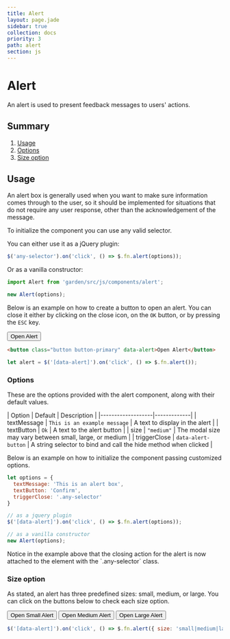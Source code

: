 ```yaml
---
title: Alert
layout: page.jade
sidebar: true
collection: docs
priority: 3
path: alert
section: js
---
```


# Alert
<p class="lead">
  An alert is used to present feedback messages to users' actions.
</p>

## Summary
1. [Usage](#usage)
2. [Options](#options)
3. [Size option](#size-option)

## Usage
An alert box is generally used when you want to make sure information comes through
to the user, so it should be implemented for situations that do not require any user
response, other than the acknowledgement of the message.

To initialize the component you can use any valid selector.

You can either use it as a jQuery plugin:
```js
$('any-selector').on('click', () => $.fn.alert(options));
```

Or as a vanilla constructor:
```js
import Alert from 'garden/src/js/components/alert';

new Alert(options);
```

Below is an example on how to create a button to open an alert. You can close it
either by clicking on the close icon, on the `OK` button, or by pressing the `ESC` key.

<div class="example example-code">
  <button class="button button-primary" data-alert>Open Alert</button>
</div>

```html
<button class="button button-primary" data-alert>Open Alert</button>
```

```js
let alert = $('[data-alert]').on('click', () => $.fn.alert());
```

### Options
These are the options provided with the alert component, along with their default values.

| Option            | Default | Description |
|-------------------|-------------|
| textMessage  | `This is an example message` | A text to display in the alert |
| textButton | `Ok` | A text to the alert button |
| size | `"medium"` | The modal size may vary between small, large, or medium |
| triggerClose | `data-alert-button` | A string selector to bind and call the hide method when clicked |

Below is an example on how to initialize the component passing customized options.
```js
let options = {
  textMessage: 'This is an alert box',
  textButton: 'Confirm',
  triggerClose: '.any-selector'
}

// as a jquery plugin
$('[data-alert]').on('click', () => $.fn.alert(options));

// as a vanilla constructor
new Alert(options);
```

<p class="notification notification-warning">
  Notice in the example above that the closing action for the alert is now
  attached to the element with the `.any-selector` class.
</p>

### Size option

As stated, an alert has three predefined sizes: small, medium, or large.
You can click on the buttons below to check each size option.

<div class="example example-code align-center">
  <button class="button button-primary" data-alert-small>Open Small Alert</button>
  <button class="button button-primary" data-alert-medium>Open Medium Alert</button>
  <button class="button button-primary" data-alert-large>Open Large Alert</button>
</div>

```js
$('[data-alert]').on('click', () => $.fn.alert({ size: 'small|medium|large' }));
```
